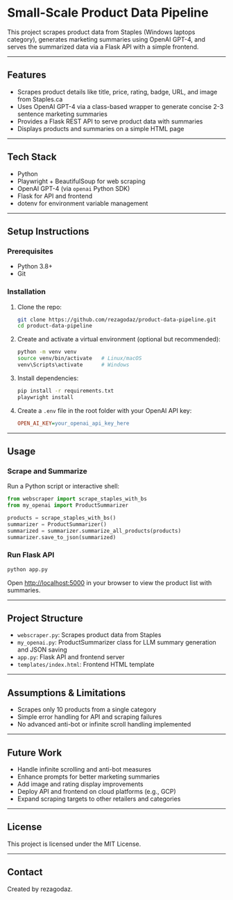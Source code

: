 # Small-Scale Product Data Pipeline

This project scrapes product data from Staples (Windows laptops category), generates marketing summaries using OpenAI GPT-4, and serves the summarized data via a Flask API with a simple frontend.

---

## Features

- Scrapes product details like title, price, rating, badge, URL, and image from Staples.ca
- Uses OpenAI GPT-4 via a class-based wrapper to generate concise 2-3 sentence marketing summaries
- Provides a Flask REST API to serve product data with summaries
- Displays products and summaries on a simple HTML page

---

## Tech Stack

- Python  
- Playwright + BeautifulSoup for web scraping  
- OpenAI GPT-4 (via `openai` Python SDK)  
- Flask for API and frontend  
- dotenv for environment variable management  

---

## Setup Instructions

### Prerequisites

- Python 3.8+  
- Git  

### Installation

1. Clone the repo:

    ```bash
    git clone https://github.com/rezagodaz/product-data-pipeline.git
    cd product-data-pipeline
    ```

2. Create and activate a virtual environment (optional but recommended):

    ```bash
    python -m venv venv
    source venv/bin/activate   # Linux/macOS
    venv\Scripts\activate      # Windows
    ```

3. Install dependencies:

    ```bash
    pip install -r requirements.txt
    playwright install
    ```

4. Create a `.env` file in the root folder with your OpenAI API key:

    ```ini
    OPEN_AI_KEY=your_openai_api_key_here
    ```

---

## Usage

### Scrape and Summarize

Run a Python script or interactive shell:

```python
from webscraper import scrape_staples_with_bs
from my_openai import ProductSummarizer

products = scrape_staples_with_bs()
summarizer = ProductSummarizer()
summarized = summarizer.summarize_all_products(products)
summarizer.save_to_json(summarized)
```

### Run Flask API

```bash
python app.py
```

Open [http://localhost:5000](http://localhost:5000) in your browser to view the product list with summaries.

---

## Project Structure

- `webscraper.py`: Scrapes product data from Staples
- `my_openai.py`: ProductSummarizer class for LLM summary generation and JSON saving
- `app.py`: Flask API and frontend server
- `templates/index.html`: Frontend HTML template

---

## Assumptions & Limitations

- Scrapes only 10 products from a single category
- Simple error handling for API and scraping failures
- No advanced anti-bot or infinite scroll handling implemented

---

## Future Work

- Handle infinite scrolling and anti-bot measures
- Enhance prompts for better marketing summaries
- Add image and rating display improvements
- Deploy API and frontend on cloud platforms (e.g., GCP)
- Expand scraping targets to other retailers and categories

---

## License

This project is licensed under the MIT License.

---

## Contact

Created by rezagodaz.